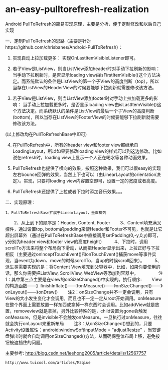 ﻿# an-easy-pulltorefresh-realization
Android PullToRefresh的简易实现原理，主要是分析，便于定制修改和以后自己实现

一、定制PullToRefresh的思路（主要是针对https://github.com/chrisbanes/Android-PullToRefresh）：
  1. 实现自动上拉加载更多：
      实现OnLastItemVisibleListener即可。
      
  2. 若子View是ListView，则当ListView添加header时对手动下拉刷新的影响：
	  当手动下拉刷新时，是否显示loading view由isFirstItemVisible()这个方法决定。而系统默认的条件是ListView的第一个子View的高度判断（top），所以当存在ListView的HeaderView的时候要能够下拉刷新就需要修改该方法。

  3. 若子View是ListView，则当ListView添加footer时对手动上拉加载更多的影响：
	  当手动上拉加载更多时，是否显示loading view由isLastItemVisible()这个方法决定。而系统默认的条件是ListView的最后一个子View的高度判断(bottom)，所以当存在ListView的FooterView的时候要能够下拉刷新就需要修改该方法。

(以上修改均在PullToRefreshBase中即可)

  4. 在PullToRefresh中，所有的header view和footer view都继承自LoadingLayout，所以如果要修改loading view的样式可以到这边修改。比如说在refresh时，loading view上显示一个人正在喝水等各种动画效果。

  5. PullToRefresh也提供了横向的效果，按照这种效果，我们可以很easy的实现左右bounce回弹的效果，当然上下也可以（由LinearLayout的orientation决定）。实现，只要将loading view内容置空即可，设置一定的宽度或者高度。

  6. PullToRefresh还提供了上拉或者下拉时添加音乐效果。。。


二、实现原理：

	1、PullToRefreshBase扩展于LinearLayout，垂直排列
　　2、从上到下的顺序是：Header, Content, Footer
　　3、Content填充满父控件，通过设置top, bottom的padding来使Header和Footer不可见，也就是让它超出屏幕外（通过在PullToRefreshBase中直接调用setPadding(0,-y,0,y)即可，y分别为header view和footer view的高度height）
　　4、下拉时，调用scrollTo方法来将整个布局向下滑动，从而把Header显示出来，上拉正好与下拉相反（主要通过onInceptTouchEvent()和onTouchEvent()捕获move等事件实现，当event为down、move的时候scrollTo，当up的时候scroll回来）。
　　5、派生类需要实现的是：将Content View填充到父容器中，比如，如果你要使用的话，那么你需要把ListView, ScrollView, WebView等添加到容器中。
　　
　　注1：其中第三点主要是在view的onSizeChanged()中实现的。执行顺序:
　　View的构造函数——》finishInflate()——》onMeasure()——》onSizeChanged()——》onLayout()——》onDraw()
　　注2：onSizeChange并不一定会调用，只有View的大小发生变化才会调用，而且也不一定一定从root开始调用。onMeasure在整个界面上需要放置一样东西或拿掉一样东西时会调用。比如addView就是放置，removeview就是拿掉，另外比较特殊的是，child设置为gone会触发onMeasure，但是invisible不会触发onMeasure。一旦执行过onMeasure，往往就会执行onLayout来重新布局
　　注3：从onSizeChanged()想到的，只要Activity设置属性：android:windowSoftInputMode = "adjustResize" ，当软键盘弹出时就会自动调用onSizeChanged()方法，从而确保整体布局上移，避免按钮被遮挡住的问题。

主要参考: http://blog.csdn.net/leehong2005/article/details/12567757

	http://www.tuicool.com/articles/M3qiue



